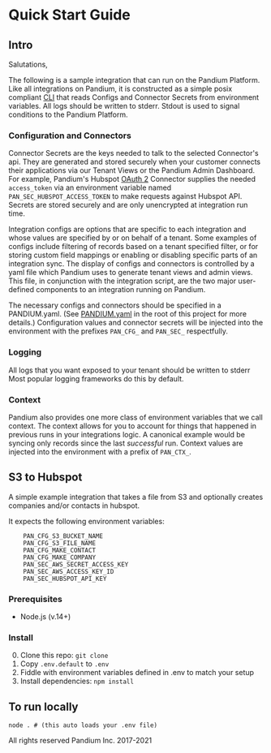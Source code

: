 # Quick Start Guide

## Intro
Salutations,

The following is a sample integration that can run on the Pandium Platform.
Like all integrations on Pandium, it is constructed as a simple posix compliant [CLI](https://en.wikipedia.org/wiki/Command-line_interface) that reads 
Configs and Connector Secrets from environment variables. All logs should be written to stderr. 
Stdout is used to signal conditions to the Pandium Platform. 


### Configuration and Connectors
 
Connector Secrets are the keys needed to talk to the selected Connector's api. They are generated and stored securely when your customer connects their applications via our Tenant Views or the Pandium Admin Dashboard. 
For example, Pandium's Hubspot [OAuth 2](https://developers.hubspot.com/docs/methods/oauth2/oauth2-overview) 
Connector supplies the needed `access_token` via an environment variable named `PAN_SEC_HUBSPOT_ACCESS_TOKEN` to make requests against Hubspot API.
Secrets are stored securely and are only unencrypted at integration run time.

Integration configs are options that are specific to each integration and whose values are specified by or on behalf of a tenant. Some  examples of configs include
filtering of records based on a tenant specified filter, or for storing custom field mappings or enabling or disabling specific parts of an integration sync.  The display of configs and connectors is controlled by a yaml file which Pandium uses to generate tenant views and admin views.  This file, in conjunction with the integration script, are the two major user-defined components to an integration running on Pandium.

The necessary configs and connectors should be specified in a PANDIUM.yaml. (See [PANDIUM.yaml](PANDIUM.yaml) in the root of this project 
for more details.) Configuration values and connector secrets will be injected into the environment with the prefixes 
`PAN_CFG_` and `PAN_SEC_` respectfully. 

### Logging
All logs that you want exposed to your tenant should be written to stderr 
Most popular logging frameworks do this by default.


### Context
Pandium also provides one more class of environment variables that we call context. The context allows for you to account for 
things that happened in previous runs in your integrations logic. A canonical example would be syncing only records since the last *successful* run.
Context values are injected into the environment with a prefix of `PAN_CTX_`.   


## S3 to Hubspot

A simple example integration that takes a file from S3 and optionally creates companies and/or contacts in hubspot.

It expects the following environment variables:

```
    PAN_CFG_S3_BUCKET_NAME
    PAN_CFG_S3_FILE_NAME
    PAN_CFG_MAKE_CONTACT
    PAN_CFG_MAKE_COMPANY
    PAN_SEC_AWS_SECRET_ACCESS_KEY
    PAN_SEC_AWS_ACCESS_KEY_ID
    PAN_SEC_HUBSPOT_API_KEY
```


### Prerequisites

- Node.js (v.14+)

### Install

0. Clone this repo: `git clone `
0. Copy `.env.default` to `.env`
0. Fiddle with environment variables defined in .env to match your setup
0. Install dependencies: `npm install`

## To run locally
`node . # (this auto loads your .env file)`



All rights reserved Pandium Inc. 2017-2021
